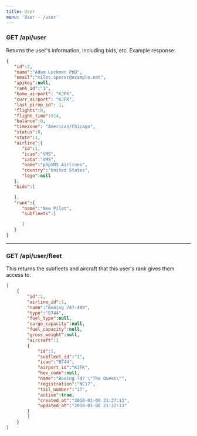 ```yaml
---
title: User
menu: 'User - /user'
---
```


### GET /api/user

Returns the user's information, including bids, etc. Example response:

```json
{
   "id":2,
   "name":"Adam Lockman PhD",
   "email":"miles.sporer@example.net",
   "apikey":null,
   "rank_id":"1",
   "home_airport": "KJFK",
   "curr_airport": "KJFK",
   "last_pirep_id": 1,
   "flights":0,
   "flight_time":914,
   "balance":0,
   "timezone": "American/Chicago",
   "status":0,
   "state":1,
   "airline":{
      "id":1,
      "icao":"VMS",
      "iata":"VMS",
      "name":"phpVMS Airlines",
      "country":"United States",
      "logo":null
   },
   "bids":[

   ],
   "rank":{
      "name":"New Pilot",
      "subfleets":[

      ]
   }
}
```

***

### GET /api/user/fleet

This returns the subfleets and aircraft that this user's rank gives them access to.

```json
[
    {
        "id":1,
        "airline_id":1,
        "name":"Boeing 747-400",
        "type":"B744",
        "fuel_type":null,
        "cargo_capacity":null,
        "fuel_capacity":null,
        "gross_weight":null,
        "aircraft":[
        {
            "id":1,
            "subfleet_id":"1",
            "icao":"B744",
            "airport_id":"KJFK",
            "hex_code":null,
            "name":"Boeing 747 \"The Queen\"",
            "registration":"NC17",
            "tail_number":"17",
            "active":true,
            "created_at":"2018-01-08 21:37:13",
            "updated_at":"2018-01-08 21:37:13"
        }
        ]
    }
]
```
